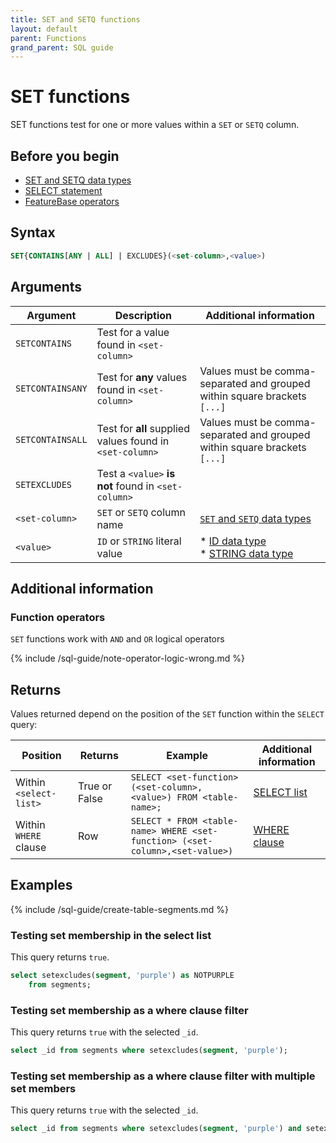 ```yaml
---
title: SET and SETQ functions
layout: default
parent: Functions
grand_parent: SQL guide
---
```


# SET functions

SET functions test for one or more values within a `SET` or `SETQ` column.

## Before you begin

* [SET and SETQ data types](/docs/sql-guide/data-types/data-type-set-setq)
* [SELECT statement](/docs/sql-guide/statements/statement-select)
* [FeatureBase operators](/docs/sql-guide/operators/operators-home)

## Syntax

```sql
SET{CONTAINS[ANY | ALL] | EXCLUDES}(<set-column>,<value>)
```

## Arguments

| Argument | Description | Additional information |
|---|---|---|
| `SETCONTAINS` | Test for a value found in `<set-column>` |  |
| `SETCONTAINSANY` | Test for **any** values found in `<set-column>` | Values must be comma-separated and grouped within square brackets `[...]` |
| `SETCONTAINSALL` | Test for **all** supplied values found in `<set-column>` | Values must be comma-separated and grouped within square brackets `[...]` |
| `SETEXCLUDES` | Test a `<value>` **is not** found in `<set-column>` |  |
| `<set-column>` | `SET` or `SETQ` column name | [`SET` and `SETQ` data types](/docs/sql-guide/data-types/data-type-set-setq) |
| `<value>` | `ID` or `STRING` literal value | * [ID data type](/docs/sql-guide/data-types/data-type-id)<br/>* [STRING data type](/docs/sql-guide/data-types/data-type-string) |

## Additional information

### Function operators

`SET` functions work with `AND` and `OR` logical operators

{% include /sql-guide/note-operator-logic-wrong.md %}

## Returns

Values returned depend on the position of the `SET` function within the `SELECT` query:

| Position | Returns | Example | Additional information |
|---|---|---|---|
| Within `<select-list>` | True or False | `SELECT <set-function> (<set-column>, <value>) FROM <table-name>;` | [SELECT list](/docs/sql-guide/statements/statement-select/#select-list) |
| Within `WHERE` clause | Row | `SELECT * FROM <table-name> WHERE <set-function> (<set-column>,<set-value>)` | [WHERE clause](/docs/sql-guide/statements/statement-select/#where-clause) |

## Examples

{% include /sql-guide/create-table-segments.md %}

### Testing set membership in the select list

This query returns `true`.

```sql
select setexcludes(segment, 'purple') as NOTPURPLE
    from segments;  
```

### Testing set membership as a where clause filter

This query returns `true` with the selected `_id`.

```sql
select _id from segments where setexcludes(segment, 'purple');
```

### Testing set membership as a where clause filter with multiple set members

This query returns `true` with the selected `_id`.

```sql
select _id from segments where setexcludes(segment, 'purple') and setexcludes(segment, 'yellow');
```
